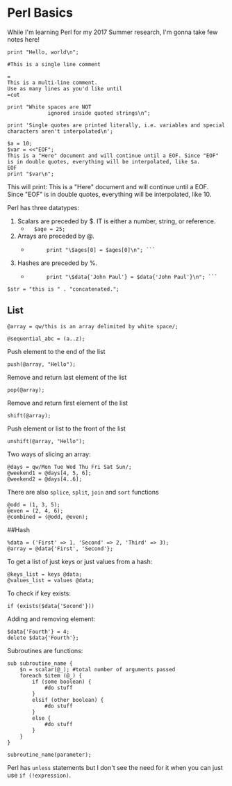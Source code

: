 # Perl Basics

While I'm learning Perl for my 2017 Summer research, I'm gonna take few notes here!

```
print "Hello, world\n";
```

```
#This is a single line comment
```

```
=
This is a multi-line comment.
Use as many lines as you'd like until
=cut
```

```
print "White spaces are NOT
             ignored inside quoted strings\n";
```

```
print 'Single quotes are printed literally, i.e. variables and special characters aren't interpolated\n';
```

```
$a = 10;
$var = <<"EOF";
This is a "Here" document and will continue until a EOF. Since "EOF" is in double quotes, everything will be interpolated, like $a.
EOF
print "$var\n";
```
This will print:
This is a "Here" document and will continue until a EOF. Since "EOF" is in double quotes, everything will be interpolated, like 10.

Perl has three datatypes:
1. Scalars are preceded by $. IT is either a number, string, or reference.
	* ``` 	$age = 25; ```
1. Arrays are preceded by @.
	* ```	@ages = (25, 30, 40);
			print "\$ages[0] = $ages[0]\n"; ```
1. Hashes are preceded by %.
	* ```	%data = ('John Paul', 45, 'Lisa', 30);
			print "\$data{'John Paul'} = $data{'John Paul'}\n"; ```
```
$str = "this is " . "concatenated.";
```

## List
```
@array = qw/this is an array delimited by white space/;
```

```
@sequential_abc = (a..z);
```

Push element to the end of the list
```
push(@array, "Hello");
```

Remove and return last element of the list
```
pop(@array);
```

Remove and return first element of the list
```
shift(@array);
```

Push element or list to the front of the list
```
unshift(@array, "Hello");
```

Two ways of slicing an array:
```
@days = qw/Mon Tue Wed Thu Fri Sat Sun/;
@weekend1 = @days[4, 5, 6];
@weekend2 = @days[4..6];
```

There are also `splice`, `split`, `join` and `sort` functions

```
@odd = (1, 3, 5);
@even = (2, 4, 6);
@combined = (@odd, @even);
```

##Hash
```
%data = ('First' => 1, 'Second' => 2, 'Third' => 3);
@array = @data{'First', 'Second'};
```

To get a list of just keys or just values from a hash:
```
@keys_list = keys @data;
@values_list = values @data;
```

To check if key exists:
```
if (exists($data{'Second'}))
```

Adding and removing element:
```
$data{'Fourth'} = 4;
delete $data{'Fourth'};
```

Subroutines are functions:
```
sub subroutine_name {
	$n = scalar(@_); #total number of arguments passed
	foreach $item (@_) {
		if (some boolean) {
			#do stuff
		}
		elsif (other boolean) {
			#do stuff
		}
		else {
			#do stuff
		}
	}
}

subroutine_name(parameter);
```

Perl has `unless` statements but I don't see the need for it when you can just use `if (!expression)`.